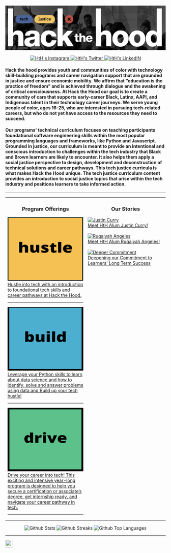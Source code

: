 <!-- Welcoming -->
![](https://github.com/HtH-HacktheHood/HtH-HacktheHood/blob/main/Screen%20Shot%202022-08-26%20at%204.59.37%20PM.png?raw=true)

<!-- Social Links -->
<p align="center">
<a href="https://www.instagram.com/hackthehood/?hl=en">
  <img alt="HtH's Instagram" height=25 src="https://img.shields.io/badge/instagram-%23E4405F.svg?&style=for-the-badge&logo=instagram&logoColor=white" />
</a>
<a href="https://twitter.com/hackthehood">
  <img alt="HtH's Twitter" height=25 src="https://img.shields.io/badge/twitter-%231DA1F2.svg?&style=for-the-badge&logo=twitter&logoColor=white" />
</a>
<a href="https://www.linkedin.com/company/hackthehood/mycompany/">
  <img alt="HtH's LinkedIN" height=25 src="https://img.shields.io/badge/linkedin-%230077B5.svg?&style=for-the-badge&logo=linkedin&logoColor=white" />
</a>
</p>

<!-- About The Company -->
#### Hack the hood provides youth and communities of color with technology skill-building programs and career navigation support that are grounded in justice and ensure economic mobility. We affirm that “education is the practice of freedom” and is achieved through dialogue and the awakening of critical consciousness. At Hack the Hood our goal is to create a community of care that supports early-career Black, Latinx, AAPI, and Indigenous talent in their technology career journeys. We serve young people of color, ages 16-25, who are interested in pursuing tech-related careers, but who do not yet have access to the resources they need to succeed.

#### Our programs' technical curriculum focuses on teaching participants foundational software engineering skills within the most popular programming languages and frameworks, like Python and Javascript. Grounded in justice, our curriculum is meant to provide an intentional and conscious introduction to challenges within the tech industry that Black and Brown learners are likely to encounter. It also helps them apply a social justice perspective to design, development and deconstruction of technical solutions and career pathways. This tech justice curricula is what makes Hack the Hood unique. The tech justice curriculum content provides an introduction to social justice topics that arise within the tech industry and positions learners to take informed action. 

<hr>

<!-- Program and Blog Info -->
<table>
<tr>
<td width="50%" valign="top">

<h3 align="center"> Program Offerings </h3>

<!-- Programs start -->
<a href="https://www.hackthehood.org/programs/#hustle">
  <img alt="Hustle Program" height=200 width=500 src="https://github.com/HtH-HacktheHood/HtH-HacktheHood/blob/main/Screen%20Shot%202022-08-26%20at%205.39.17%20PM.png"><br>Hustle into tech with an introduction to foundational tech skills and career pathways at Hack the Hood.</img>
</a>
  <hr>
<a href="https://www.hackthehood.org/programs/#build">
  <img alt="Build Program" height=200 width=500 src="https://github.com/HtH-HacktheHood/HtH-HacktheHood/blob/main/Screen%20Shot%202022-08-26%20at%205.39.39%20PM.png"><br>Leverage your Python skills to learn about data science and how to identify, solve and answer problems using data and Build up your tech hustle!</img>
</a>
  <hr>
<a href="https://www.hackthehood.org/programs/#drive">
  <img alt="Build Program" height=200 width=500 src="https://github.com/HtH-HacktheHood/HtH-HacktheHood/blob/main/Screen%20Shot%202022-08-26%20at%205.39.53%20PM.png"><br>Drive your career into tech! This exciting and intensive year-long program is designed to help you secure a certification or associate’s degree, get internship ready, and navigate your career pathway in tech.</img>
</a>
  <hr>

<!-- Programs end -->

</td>
  
<td width="50%" valign="top">

<!-- Blogs Start -->
<h3 align="center"> Our Stories </h3>
  
<a href="https://www.hackthehood.org/blog/alumni-success-stories-justincurry">
  <img alt="Justin Curry" height=200 width=500 src="https://images.squarespace-cdn.com/content/v1/6160badf8352f03c5d30d34c/1655929998416-8HKD8ACOLOMYNBIAAQ54/JustinCurry.png"><br>Meet HtH Alum Justin Curry!</img>
</a>
  <br>
  <br>
<a href="https://www.hackthehood.org/blog/alumni-success-stories-ruqaiyah-angeles">
  <img alt="Ruqaiyah Angeles" height=200 width=500 src="https://images.squarespace-cdn.com/content/v1/6160badf8352f03c5d30d34c/1652225053310-MBQSKKV28N2X6JUO3MIJ/AAPI+Month+%282%29.png"><br>Meet HtH Alum Ruqaiyah Angeles!</img>
</a>
  <br>
  <br>
<a href="https://www.hackthehood.org/blog/hack-the-hood-deepens-our-commitment-to-learners-long-term-success">
  <img alt="Deeper Commitment" height=200 width=500 src="https://images.squarespace-cdn.com/content/v1/6160badf8352f03c5d30d34c/1649977308790-QXBTQP58KQCMMSGEU67L/Screen+Shot+2022-03-29+at+5.33.31+PM.png"><br>Deepening our Commitment to Learners' Long Term Success</img>
</a>

</td>
</tr>

</table>

<!-- Github Stats -->
<p align="center">
  <img src="https://github-readme-stats.vercel.app/api?username=hleejr&count_private=true&bg_color=30,e96443,904e95&title_color=fff&text_color=fff" alt="Github Stats" />
  <img src="http://github-readme-streak-stats.herokuapp.com?user=hleejr&count_private&theme=highcontrast&hide_border=true" alt="Github Streaks" />
  <img src="https://github-readme-stats.vercel.app/api/top-langs/?username=hleejr&count_private=true&theme=tokyonight" alt="Github Top Languages" />
</p>

<hr>

[<img height="24" width="24" src="https://cdn.jsdelivr.net/npm/simple-icons@4.8.0/icons/linktree.svg" />][linktree]
     
[linktree]: https://linktr.ee/knowbodyknows

<!--
**hleejr/hleejr** is a ✨ _special_ ✨ repository because its `README.md` (this file) appears on your GitHub profile.

Here are some ideas to get you started:

- 🔭 I’m currently working on ...
- 🌱 I’m currently learning ...
- 👯 I’m looking to collaborate on ...
- 🤔 I’m looking for help with ...
- 💬 Ask me about ...
- 📫 How to reach me: ...
- 😄 Pronouns: ...
- ⚡ Fun fact: ...
-->
